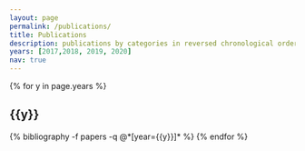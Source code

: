 ```yaml
---
layout: page
permalink: /publications/
title: Publications
description: publications by categories in reversed chronological order. generated by jekyll-scholar.
years: [2017,2018, 2019, 2020]
nav: true
---
```


<div class="publications">

{% for y in page.years %}
  <h2 class="year">{{y}}</h2>
  {% bibliography -f papers -q @*[year={{y}}]* %}
{% endfor %}

</div>
